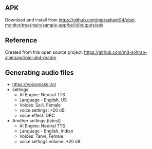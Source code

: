 ## APK
Download and install from https://github.com/mprashant04/obd-monitor/tree/main/sample-app/build/outputs/apk

## Reference
Created from this open source project: https://github.com/md-sohrab-alam/android-obd-reader



## Generating audio files
- https://voicemaker.in/
- settings
     - AI Engine: Neutral TTS
     - Language - English, US
     - Voices: Salli, Female
     - voice settings: +20 dB
     - voice effect: DRC
- Another settings (latest)
     - AI Engine: Neutral TTS
     - Language - English, Indian
     - Voices: Tanvi, Female
     - voice settings volume: +20 dB
